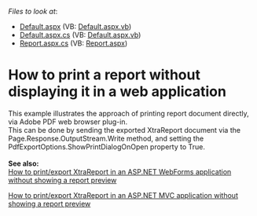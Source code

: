 <!-- default file list -->
*Files to look at*:

* [Default.aspx](./CS/WebSite/Default.aspx) (VB: [Default.aspx.vb](./VB/WebSite/Default.aspx.vb))
* [Default.aspx.cs](./CS/WebSite/Default.aspx.cs) (VB: [Default.aspx.vb](./VB/WebSite/Default.aspx.vb))
* [Report.aspx.cs](./CS/WebSite/Report.aspx.cs) (VB: [Report.aspx](./VB/WebSite/Report.aspx))
<!-- default file list end -->
# How to print a report without displaying it in a web application


<p>This example illustrates the approach of printing report document directly, via Adobe PDF web browser plug-in.<br> This can be done by sending the exported XtraReport document via the Page.Response.OutputStream.Write method, and setting the PdfExportOptions.ShowPrintDialogOnOpen property to True.<br><br><strong>See also:</strong><br><a href="https://www.devexpress.com/Support/Center/p/T227361">How to print/export XtraReport in an ASP.NET WebForms application without showing a report preview</a></p>
<p><a href="https://www.devexpress.com/Support/Center/p/T569785">How to print/export XtraReport in an ASP.NET MVC application without showing a report preview</a></p>

<br/>


